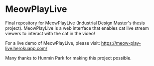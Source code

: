 # MeowPlayLive
Final repository for MeowPlayLive (Industrial Design Master's thesis project).
MeowPlayLive is a web interface that enables cat live stream viewers to interact with the cat in the video!

For a live demo of MeowPlayLive, please visit:
https://meow-play-live.herokuapp.com/

Many thanks to Hunmin Park for making this project possible.
